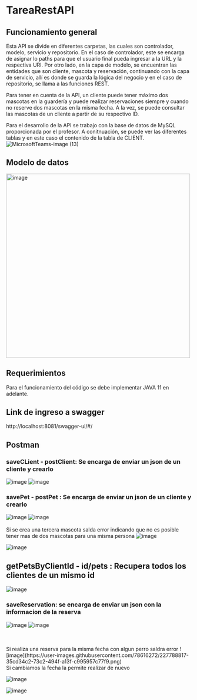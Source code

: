 # TareaRestAPI

## Funcionamiento general 
Esta API se divide en diferentes carpetas, las cuales son controlador, modelo, servicio y repositorio. En el caso de controlador, este se encarga de asignar lo paths para que el usuario final pueda ingresar a la URL y la respectiva URI. Por otro lado, en la capa de modelo, se encuentran las entidades que son cliente, mascota y reservación, continuando con la capa de servicio, allí es donde se guarda la lógica del negocio y en el caso de repositorio, se llama a las funciones REST. 

Para tener en cuenta de la API, un cliente puede tener máximo dos mascotas en la guardería y puede realizar reservaciones siempre y cuando no reserve dos mascotas en la misma fecha. A la vez, se puede consultar las mascotas de un cliente a partir de su respectivo ID.

Para el desarrollo de la API se trabajo con la base de datos de MySQL proporcionada por el profesor. A conitnuación, se puede ver las diferentes tablas y en este caso el contenido de la tabla de CLIENT.
![MicrosoftTeams-image (13)](https://user-images.githubusercontent.com/78512829/227751374-1801fe8e-df9d-4578-9c36-872fb379d658.png)




## Modelo de datos
<img width="500" alt="image" src="https://user-images.githubusercontent.com/78512829/227750511-da63cb0f-afb1-4e52-8e65-eb84f2dc2143.png">

## Requerimientos
Para el funcionamiento del código se debe implementar JAVA 11 en adelante. 

## Link de ingreso a swagger
http://localhost:8081/swagger-ui/#/

## Postman

### saveCLient - postClient: Se encarga de enviar un json de un cliente y crearlo

![image](https://user-images.githubusercontent.com/78616272/227788493-692d4542-9329-4d55-94a0-4902c4d399df.png)
![image](https://user-images.githubusercontent.com/78616272/227788909-ffd93680-f707-4b9e-89d4-1ac94000a160.png)



###  savePet - postPet : Se encarga de enviar un json de un cliente y crearlo
![image](https://user-images.githubusercontent.com/78616272/227788531-3f625fb3-20ee-47f7-a956-fbfc47f900f0.png)
![image](https://user-images.githubusercontent.com/78616272/227788555-cd129a76-0b5b-4194-aa3d-51f4090e871f.png)
<br>
<br>
Si se crea una tercera mascota salda error indicando que no es posible tener mas de dos mascotas para una misma persona
![image](https://user-images.githubusercontent.com/78616272/227788611-6b44ebb9-10b6-40ac-bbdb-3bbc3eecefb8.png)

![image](https://user-images.githubusercontent.com/78616272/227788998-21f48dc8-01be-497b-b1ef-0f023913fc97.png)



## getPetsByClientId - id/pets : Recupera todos los clientes de un mismo id

![image](https://user-images.githubusercontent.com/78616272/227788700-8382762d-d3cd-4298-b215-930a8836fb8e.png)


### saveReservation: se encarga de enviar un json con la informacion de la reserva

![image](https://user-images.githubusercontent.com/78616272/227788770-945990f7-33c9-456c-bc9f-1b9e1cf22534.png)
![image](https://user-images.githubusercontent.com/78616272/227789060-e972d416-cfad-4cd4-b26d-645fb014fbdd.png)


<br>
<br>
Si realiza una reserva para la misma fecha con algun perro saldra error
![image](https://user-images.githubusercontent.com/78616272/227788817-35cd34c2-73c2-494f-a13f-c995957c77f9.png)

<br>
Si cambiamos la fecha la permite realizar de nuevo

![image](https://user-images.githubusercontent.com/78616272/227789271-4fd6fc13-df15-4235-91e3-0a4b7a8e6442.png)

![image](https://user-images.githubusercontent.com/78616272/227789313-7f789474-fca2-4669-a58b-19f9c3f392e5.png)











